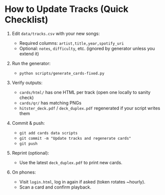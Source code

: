 # How to Update Tracks (Quick Checklist)

1. Edit `data/tracks.csv` with your new songs:
   - Required columns: `artist,title,year,spotify_uri`
   - Optional: `notes`, `difficulty`, etc. (ignored by generator unless you extend it)

2. Run the generator:
   - `python scripts/generate_cards-fixed.py`

3. Verify outputs:
   - `cards/html/` has one HTML per track (open one locally to sanity check)
   - `cards/qr/` has matching PNGs
   - `hitster_deck.pdf` / `deck_duplex.pdf` regenerated if your script writes them

4. Commit & push:
   - `git add cards data scripts`
   - `git commit -m "Update tracks and regenerate cards"`
   - `git push`

5. Reprint (optional):
   - Use the latest `deck_duplex.pdf` to print new cards.

6. On phones:
   - Visit `login.html`, log in again if asked (token rotates ~hourly).
   - Scan a card and confirm playback.
